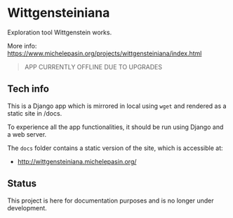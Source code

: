 # Wittgensteiniana

Exploration tool Wittgenstein works. 

More info: https://www.michelepasin.org/projects/wittgensteiniana/index.html


> APP CURRENTLY OFFLINE DUE TO UPGRADES

## Tech info

This is a Django app which is mirrored in local using `wget` and rendered as a static site in /docs.

To experience all the app functionalities, it should be run using Django and a web server. 

The `docs` folder contains a static version of the site, which is accessible at: 

* http://wittgensteiniana.michelepasin.org/


## Status

This project is here for documentation purposes and is no longer under development.